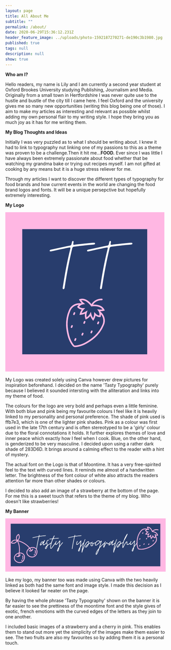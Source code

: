 ```yaml
---
layout: page
title: All About Me
subtitle: ""
permalink: /about/
date: 2020-06-29T15:36:12.231Z
header_feature_image: ../uploads/photo-1592187270271-de190c3b1980.jpg
published: true
tags: null
description: null
show: true
---
```

**Who am I?**

Hello readers, my name is Lily and I am currently a second year student at Oxford Brookes University studying Publishing, Journalism and Media. Originally from a small town in Hertfordshire I was never quite use to the hustle and bustle of the city till I came here. I feel Oxford and the university gives me so many new opportunities (writing this blog being one of those). I aim to make my articles as interesting and relevant as possible whilst adding my own personal flair to my writing style. I hope they bring you as much joy as it has for me writing them.

**My Blog Thoughts and Ideas**

Initially I was very puzzled as to what I should be writing about. I knew it had to link to typography nut linking one of my passions to this as a theme was proven to be a challenge.Then it hit me...**FOOD.** Ever since I was little I have always been extremely passionate about food whether that be watching my grandma bake or trying out recipes myself. I am not gifted at cooking by any means but it is a huge stress reliever for me. 

Through my articles I want to discover the different types of typography for food brands and how current events in the world are changing the food brand logos and fonts. It will be a unique persepctive but hopefully extremely interesting.

**My Logo** 

![](../uploads/logo.png)

My Logo was created solely using Canva however drew pictures for inspiration beforehand. I decided on the name  'Tasty Typography' purely because I believed it sounded intersting with the alliteration and links into my theme of food. 

The colours for the logo are very bold and perhaps even a little feminine. With both blue and pink being my favourite colours I feel like it is heavily linked to my personality and personal preference. The shade of pink used is ffb7e3, which is one of the lighter pink shades. Pink as a colour was first used in the late 17th century and is often stereotyped to be a 'girly' colour due to the floral connotations it holds. It further explores themes of love and inner peace which exactly how I feel when I cook. Blue, on the other hand, is genderized to be very masculine. I decided upon using a rather dark shade of 283D6D. It brings around a calming effect to the reader with a hint of mystery.

The actual font on the Logo is that of Moontime. It has a very free-spirited feel to the text with curved lines. It reminds me almost of a handwritten letter. The brightness of the font colour of white also attracts the readers attention far more than other shades or colours. 

I decided to also add an image of a strawberry at the bottom of the page. For me this is a sweet touch that refers to the theme of my blog. Who doesn't like strawberries!

**My Banner**

![](../uploads/3771f13d-50e7-44f7-aafd-4d77a25746a7.png)

Like my logo, my banner too was made using Canva with the two heavily linked as both had the same font and image style. I made this decision as I believe it looked far neater on the page.

By having the whole phrase 'Tasty Typography' shown on the banner it is far easier to see the prettiness of the moontime font and the style gives of exotic, french emotions with the curved edges of the letters as they join to one another.

I included basic images of a strawberry and a cherry in pink. This enables them to stand out more yet the simplicity of the images make them easier to see. The two fruits are also my favourites so by adding them it is a personal touch.